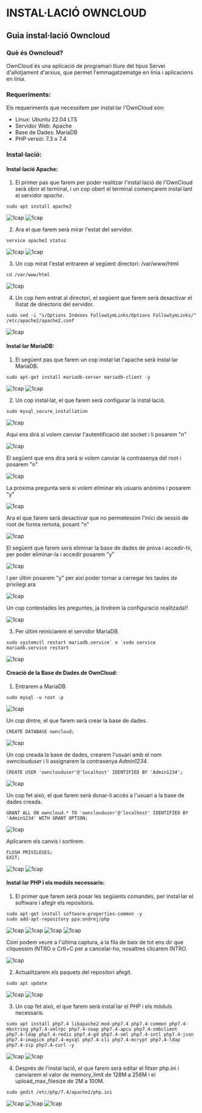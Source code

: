# INSTAL·LACIÓ OWNCLOUD

## Guia instal·lació Owncloud

### Què és Owncloud?

OwnCloud és una aplicació de programari lliure del tipus Servei d'allotjament d'arxius, que permet l'emmagatzematge en línia i aplicacions en línia.

### Requeriments:

Els requeriments que necessitem per instal·lar l'OwnCloud són:

- Linux: Ubuntu 22.04 LTS
- Servidor Web: Apache
- Base de Dades: MariaDB
- PHP versió: 7.3 o 7.4

### Instal·lació:

#### Instal·lació Apache:

1. El primer pas que farem per poder realitzar l'instal·lació de l'OwnCloud serà obrir el terminal, i un cop obert el terminal començarem instal·lant el servidor *apache*. 

```
sudo apt install apache2
```

![1cap](1.png)
![1cap](2.png)

2. Ara el que farem serà mirar l'estat del servidor.

```
service apache2 status
```

![1cap](3.png)
![1cap](4.png)

3. Un cop mirat l'estat entrarem al següent directori: /var/www/html

```
cd /var/www/html
```

![1cap](5.png)

4. Un cop hem entrat al directori, el següent que farem serà desactivar el llistat de directoris del servidor. 

```
sudo sed -i "s/Options Indexes FollowSymLinks/Options FollowSymLinks/" /etc/apache2/apache2.conf
```

![1cap](5.png)

#### Instal·lar MariaDB:

1. El següent pas que farem un cop instal·lat l'apache serà instal·lar MariaDB.

```
sudo apt-get install mariadb-server mariadb-client -y
```

![1cap](6.png)
![1cap](7.png)

2. Un cop instal·lat, el que farem serà configurar la instal·lació.

```
sudo mysql_secure_installation
```

![1cap](8.png)

Aquí ens dirà si volem canviar l'autentificació del socket i li posarem "n"

![1cap](9.png)

El següent que ens dira serà si volem canviar la contrasenya del root i posarem "n"

![1cap](10.png)

La pròxima pregunta serà si volem eliminar els usuaris anònims i posarem "y"

![1cap](11.png)

Ara el que farem serà desactivar que no permetessim l'inici de sessió de root de forma remota, posant "n"

![1cap](12.png)

El següent que farem serà eliminar la base de dades de prova i accedir-hi, per poder eliminar-la i accedir posarem "y"

![1cap](13.png)

I per últim posarem "y" per així poder tornar a carregar les taules de privilegi ara

![1cap](14.png)

Un cop contestades les preguntes, ja tindrem la configuració realitzada!!

![1cap](15.png)

3. Per últim reiniciarem el servidor MariaDB.

```
sudo systemctl restart mariadb.service` o `sudo service mariadb.service restart
```

![1cap](16.png)

#### Creació de la Base de Dades de OwnCloud:

1. Entrarem a MariaDB

```
sudo mysql -u root -p
```

![1cap](17.png)

Un cop dintre, el que farem serà crear la base de dades.

```
CREATE DATABASE owncloud;
```

![1cap](17.png)

Un cop creada la base de dades, crearem l'usuari amb el nom *ownclouduser* i li assignarem la contrasenya *Admin1234*.

```
CREATE USER 'ownclouduser'@'localhost' IDENTIFIED BY 'Admin1234';
```

![1cap](18.png)

Un cop fet això, el que farem serà donar-li accés a l'usuari a la base de dades creada. 

```
GRANT ALL ON owncloud.* TO 'ownclouduser'@'localhost' IDENTIFIED BY 'Admin1234' WITH GRANT OPTION;
```

![1cap](19.png)

Aplicarem els canvis i sortirem.

```
FLUSH PRIVILEGES;
EXIT;
```

![1cap](20.png)
![1cap](21.png)

#### Instal·lar PHP i els modúls necessaris:

1. El primer que farem serà posar les següents comandes, per instal·lar el software i afegir els repositoris.

```
sudo apt-get install software-properties-common -y
sudo add-apt-repository ppa:ondrej/php
```

![1cap](22.png)
![1cap](23.png)
![1cap](24.png)
![1cap](25.png)

Com podem veure a l'última captura, a la fila de baix de tot ens dir que cliquessim INTRO o Crtl+C per a cancelar-ho, nosaltres clicarem INTRO.

![1cap](26.png)

2. Actualitzarem els paquets del repositori afegit. 

```
sudo apt update
```

![1cap](27.png)
![1cap](28.png)

3. Un cop fet això, el que farem serà instal·lar el PHP i els móduls necessaris.

```
sudo apt install php7.4 libapache2-mod-php7.4 php7.4-common php7.4-mbstring php7.4-xmlrpc php7.4-soap php7.4-apcu php7.4-smbclient php7.4-ldap php7.4-redis php7.4-gd php7.4-xml php7.4-intl php7.4-json php7.4-imagick php7.4-mysql php7.4-cli php7.4-mcrypt php7.4-ldap php7.4-zip php7.4-curl -y
```
![1cap](29.png)
![1cap](30.png)

4. Després de l'instal·lació, el que farem serà editar el fitxer php.ini i canviarem el valor de memory_limit de 128M a 256M i el upload_max_filesize de 2M a 100M.

```
sudo gedit /etc/php/7.4/apache2/php.ini
```
![1cap](31.png)
![1cap](32.png)
![1cap](34.png)
